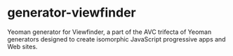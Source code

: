 # generator-viewfinder
Yeoman generator for Viewfinder, a part of the AVC trifecta of Yeoman generators designed to create isomorphic JavaScript progressive apps and Web sites.
